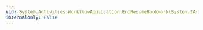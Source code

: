```yaml
---
uid: System.Activities.WorkflowApplication.EndResumeBookmark(System.IAsyncResult)
internalonly: False
---
```


